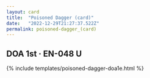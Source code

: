 ```yaml
---
layout: card
title:  "Poisoned Dagger (card)"
date:   "2022-12-29T21:27:37.522Z"
permalink: poisoned-dagger_(card)
---
```


## DOA 1st &middot; EN-048 U

{% include templates/poisoned-dagger-doa1e.html %}
